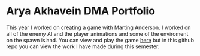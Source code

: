 # Arya Akhavein DMA Portfolio

This year I worked on creating a game with Marting Anderson. I worked on all of the enemy AI and the player animations and some of the enviroment on the spawn island. You can view and play the game [here](https://link-url-here.org) but in this github repo you can view the work I have made during this semester.
